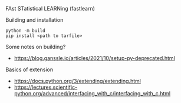 FAst STatistical LEARNing (fastlearn)

Building and installation
```
python -m build
pip install <path to tarfile>
```

Some notes on building? 
- https://blog.ganssle.io/articles/2021/10/setup-py-deprecated.html

Basics of extension
- https://docs.python.org/3/extending/extending.html
- https://lectures.scientific-python.org/advanced/interfacing_with_c/interfacing_with_c.html
